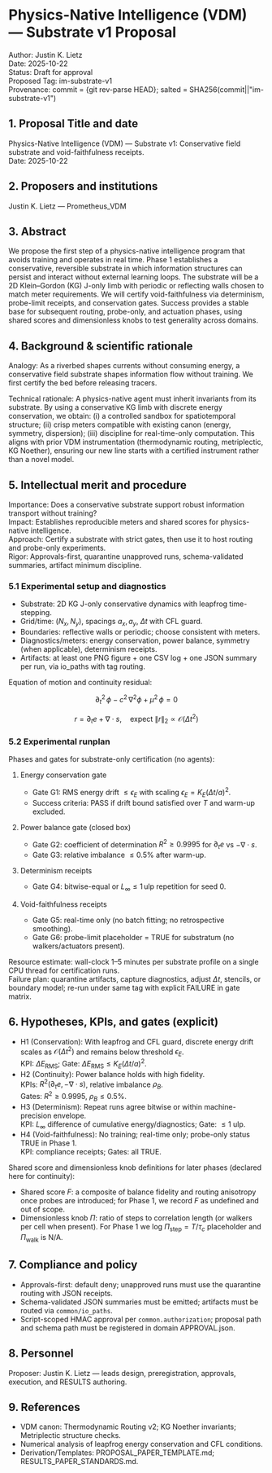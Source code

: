 <!-- ATTENTION! Whitepaper-grade; follow the template and include explicit gates, MathJax equations, and provenance. -->
# Physics-Native Intelligence (VDM) — Substrate v1 Proposal

Author: Justin K. Lietz  
Date: 2025-10-22  
Status: Draft for approval  
Proposed Tag: im-substrate-v1  
Provenance: commit = {git rev-parse HEAD}; salted = SHA256(commit||"im-substrate-v1")

## 1. Proposal Title and date

Physics-Native Intelligence (VDM) — Substrate v1: Conservative field substrate and void-faithfulness receipts.  
Date: 2025-10-22

## 2. Proposers and institutions

Justin K. Lietz — Prometheus_VDM

## 3. Abstract

We propose the first step of a physics-native intelligence program that avoids training and operates in real time. Phase 1 establishes a conservative, reversible substrate in which information structures can persist and interact without external learning loops. The substrate will be a 2D Klein–Gordon (KG) J-only limb with periodic or reflecting walls chosen to match meter requirements. We will certify void-faithfulness via determinism, probe-limit receipts, and conservation gates. Success provides a stable base for subsequent routing, probe-only, and actuation phases, using shared scores and dimensionless knobs to test generality across domains.

## 4. Background & scientific rationale

Analogy: As a riverbed shapes currents without consuming energy, a conservative field substrate shapes information flow without training. We first certify the bed before releasing tracers.

Technical rationale: A physics-native agent must inherit invariants from its substrate. By using a conservative KG limb with discrete energy conservation, we obtain: (i) a controlled sandbox for spatiotemporal structure; (ii) crisp meters compatible with existing canon (energy, symmetry, dispersion); (iii) discipline for real-time-only computation. This aligns with prior VDM instrumentation (thermodynamic routing, metriplectic, KG Noether), ensuring our new line starts with a certified instrument rather than a novel model.

## 5. Intellectual merit and procedure

Importance: Does a conservative substrate support robust information transport without training?  
Impact: Establishes reproducible meters and shared scores for physics-native intelligence.  
Approach: Certify a substrate with strict gates, then use it to host routing and probe-only experiments.  
Rigor: Approvals-first, quarantine unapproved runs, schema-validated summaries, artifact minimum discipline.

### 5.1 Experimental setup and diagnostics

- Substrate: 2D KG J-only conservative dynamics with leapfrog time-stepping.
- Grid/time: $(N_x, N_y)$, spacings $a_x,a_y$, $\Delta t$ with CFL guard.  
- Boundaries: reflective walls or periodic; choose consistent with meters.  
- Diagnostics/meters: energy conservation, power balance, symmetry (when applicable), determinism receipts.
- Artifacts: at least one PNG figure + one CSV log + one JSON summary per run, via io_paths with tag routing.

Equation of motion and continuity residual:

$$ \partial_t^2\,\phi - c^2\,\nabla^2\phi + \mu^2\,\phi = 0 $$

$$ r = \partial_t e + \nabla\cdot s, \quad \text{expect }\lVert r \rVert_2 \propto \mathcal{O}(\Delta t^2) $$

### 5.2 Experimental runplan

Phases and gates for substrate-only certification (no agents):

1) Energy conservation gate  

   - Gate G1: RMS energy drift $\le \epsilon_E$ with scaling $\epsilon_E = K_E (\Delta t / a)^2$.  
   - Success criteria: PASS if drift bound satisfied over $T$ and warm-up excluded.

2) Power balance gate (closed box)  

   - Gate G2: coefficient of determination $R^2 \ge 0.9995$ for $\partial_t e$ vs $-\nabla\cdot s$.  
   - Gate G3: relative imbalance $\le 0.5\%$ after warm-up.  

3) Determinism receipts  

   - Gate G4: bitwise-equal or $L_\infty \le 1\,\text{ulp}$ repetition for seed 0.  

4) Void-faithfulness receipts  

   - Gate G5: real-time only (no batch fitting; no retrospective smoothing).  
   - Gate G6: probe-limit placeholder = TRUE for substratum (no walkers/actuators present).

Resource estimate: wall-clock 1–5 minutes per substrate profile on a single CPU thread for certification runs.  
Failure plan: quarantine artifacts, capture diagnostics, adjust $\Delta t$, stencils, or boundary model; re-run under same tag with explicit FAILURE in gate matrix.

## 6. Hypotheses, KPIs, and gates (explicit)

- H1 (Conservation): With leapfrog and CFL guard, discrete energy drift scales as $\mathcal{O}(\Delta t^2)$ and remains below threshold $\epsilon_E$.  
  KPI: $\Delta E_\mathrm{RMS}$; Gate: $\Delta E_\mathrm{RMS} \le K_E (\Delta t/a)^2$.
- H2 (Continuity): Power balance holds with high fidelity.  
  KPIs: $R^2(\partial_t e, -\nabla\cdot s)$, relative imbalance $\rho_B$.  
  Gates: $R^2\ge 0.9995$, $\rho_B \le 0.5\%$.
- H3 (Determinism): Repeat runs agree bitwise or within machine-precision envelope.  
  KPI: $L_\infty$ difference of cumulative energy/diagnostics; Gate: $\le 1$ ulp.
- H4 (Void-faithfulness): No training; real-time only; probe-only status TRUE in Phase 1.  
  KPI: compliance receipts; Gates: all TRUE.

Shared score and dimensionless knob definitions for later phases (declared here for continuity):

- Shared score $F$: a composite of balance fidelity and routing anisotropy once probes are introduced; for Phase 1, we record $F$ as undefined and out of scope.  
- Dimensionless knob $\Pi$: ratio of steps to correlation length (or walkers per cell when present). For Phase 1 we log $\Pi_\mathrm{step} = T/\tau_c$ placeholder and $\Pi_\mathrm{walk}$ is N/A.

## 7. Compliance and policy

- Approvals-first: default deny; unapproved runs must use the quarantine routing with JSON receipts.  
- Schema-validated JSON summaries must be emitted; artifacts must be routed via `common/io_paths`.  
- Script-scoped HMAC approval per `common.authorization`; proposal path and schema path must be registered in domain APPROVAL.json.

## 8. Personnel

Proposer: Justin K. Lietz — leads design, preregistration, approvals, execution, and RESULTS authoring.

## 9. References

- VDM canon: Thermodynamic Routing v2; KG Noether invariants; Metriplectic structure checks.  
- Numerical analysis of leapfrog energy conservation and CFL conditions.  
- Derivation/Templates: PROPOSAL_PAPER_TEMPLATE.md; RESULTS_PAPER_STANDARDS.md.

